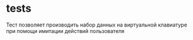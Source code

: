 # tests
Тест позволяет производить набор данных на виртуальной клавиатуре при помощи имитации действий пользователя
